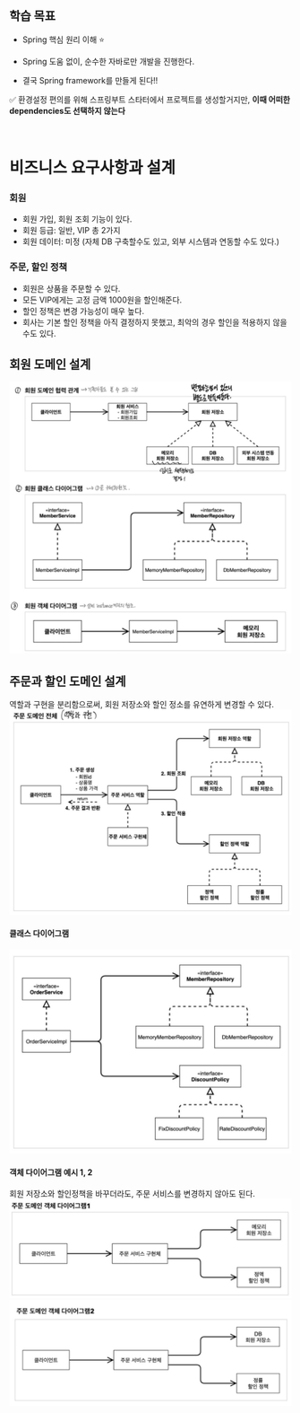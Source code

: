 ## 학습 목표
- Spring 핵심 원리 이해 ⭐️
- Spring 도움 없이, 순수한 자바로만 개발을 진행한다.

- 결국 Spring framework를 만들게 된다!!
  <br>

✅ 환경설정 편의를 위해 스프링부트 스타터에서 프로젝트를 생성할거지만,
**이때 어떠한 dependencies도 선택하지 않는다**

<br>

# 비즈니스 요구사항과 설계
### 회원
- 회원 가입, 회원 조회 기능이 있다.
- 회원 등급: 일반, VIP 총 2가지
- 회원 데이터: 미정 (자체 DB 구축할수도 있고, 외부 시스템과 연동할 수도 있다.)
### 주문, 할인 정책
- 회원은 상품을 주문할 수 있다.
- 모든 VIP에게는 고정 금액 1000원을 할인해준다.
- 할인 정책은 변경 가능성이 매우 높다.
- 회사는 기본 할인 정책을 아직 결정하지 못했고, 최악의 경우 할인을 적용하지 않을 수도 있다.

## 회원 도메인 설계
<img src = "./images/02-1.png">

## 주문과 할인 도메인 설계
역할과 구현을 분리함으로써, 회원 저장소와 할인 정소를 유연하게 변경할 수 있다.
<img src = "./images/02-2.png">

#### 클래스 다이어그램
<img src = "./images/02-3.png">

#### 객체 다이어그램 예시 1, 2
회원 저장소와 할인정책을 바꾸더라도, 주문 서비스를 변경하지 않아도 된다.
<img src = "./images/02-4.png">
<img src = "./images/02-5.png">